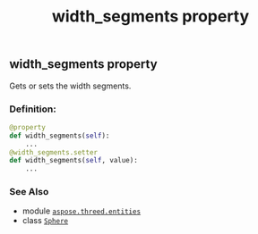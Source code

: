 ﻿---
title: width_segments property
second_title: Aspose.3D for Python via .NET API References
description: 
type: docs
weight: 240
url: /aspose.threed.entities/sphere/width_segments/
is_root: false
---

## width_segments property


Gets or sets the width segments.
### Definition:
```python
@property
def width_segments(self):
    ...
@width_segments.setter
def width_segments(self, value):
    ...
```

### See Also
* module [`aspose.threed.entities`](../../)
* class [`Sphere`](/3d/python-net/aspose.threed.entities/sphere)
